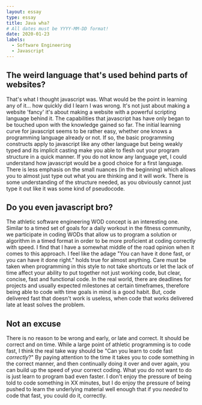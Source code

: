 ```yaml
---
layout: essay
type: essay
title: Java wha?
# All dates must be YYYY-MM-DD format!
date: 2020-01-23
labels:
  - Software Engineering
  - Javascript
---
```


## The weird language that's used behind parts of websites?
That's what I thought javascript was. What would be the point in learning any of it... how quickly did I learn I was wrong. It's not just about making a website 'fancy' it's about making a website with a powerful scripting language behind it. The capabilities that javascript has have only began to be touched upon with the knowledge gained so far. The initial learning curve for javascript seems to be rather easy, whether one knows a programming language already or not. If so, the basic programming constructs apply to javascript like any other language but being weakly typed and its implicit casting make you able to flesh out your program structure in a quick manner. If you do not know any language yet, I could understand how javascript would be a good choice for a first language. There is less emphasis on the small nuances (in the beginning) which allows you to almost just type out what you are thinking and it will work. There is some understanding of the structure needed, as you obviously cannot just type it out like it was some kind of pseudocode.


## Do you even javascript bro?
The athletic software engineering WOD concept is an interesting one. Similar to a timed set of goals for a daily workout in the fitness community, we participate in coding WODs that allow us to program a solution or algorithm in a timed format in order to be more proficient at coding correctly with speed. I find that I have a somewhat middle of the road opinion when it comes to this approach. I feel like the adage "You can have it done fast, or you can have it done right." holds true for almost anything. Care must be taken when programming in this style to not take shortcuts or let the lack of time affect your ability to put together not just working code, but clear, concise, fast and functional code. In the real world, there are deadlines for projects and usually expected milestones at certain timeframes, therefore being able to code with time goals in mind is a good habit. But, code delivered fast that doesn't work is useless, when code that works delivered late at least solves the problem.


## Not an excuse
There is no reason to be wrong and early, or late and correct. It should be correct and on time. While a large point of athletic programming is to code fast, I think the real take way should be "Can you learn to code fast *correctly*?" By paying attention to the time it takes you to code something in the correct manner, and then continually doing it over and over again, you can build up the speed of your correct coding. What you do not want to do is just learn to program bad even faster. I don't enjoy the pressure of being told to code something in XX minutes, but I do enjoy the pressure of being pushed to learn the underlying material well enough that if you *needed* to code that fast, you could do it, correctly.
